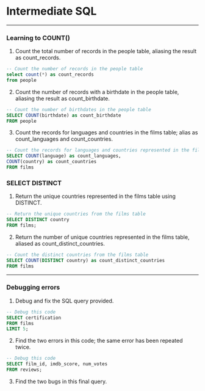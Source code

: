 # Intermediate SQL
---
### Learning to COUNT()
1. Count the total number of records in the people table, aliasing the result as count_records.
```sql
-- Count the number of records in the people table
select count(*) as count_records
from people
```
2. Count the number of records with a birthdate in the people table, aliasing the result as count_birthdate.
```sql
-- Count the number of birthdates in the people table
SELECT COUNT(birthdate) as count_birthdate
FROM people
```
3. Count the records for languages and countries in the films table; alias as count_languages and count_countries.
```sql
-- Count the records for languages and countries represented in the films table
SELECT COUNT(language) as count_languages,
COUNT(country) as count_countries
FROM films
```
### SELECT DISTINCT
1. Return the unique countries represented in the films table using DISTINCT.
```sql
-- Return the unique countries from the films table
SELECT DISTINCT country
FROM films;
```
2. Return the number of unique countries represented in the films table, aliased as count_distinct_countries.
```sql
-- Count the distinct countries from the films table
SELECT COUNT(DISTINCT country) as count_distinct_countries
FROM films
```
---
### Debugging errors
1. Debug and fix the SQL query provided.
```sql
-- Debug this code
SELECT certification
FROM films
LIMIT 5;
```
2. Find the two errors in this code; the same error has been repeated twice.
```sql
-- Debug this code
SELECT film_id, imdb_score, num_votes
FROM reviews;
```
3. Find the two bugs in this final query.
